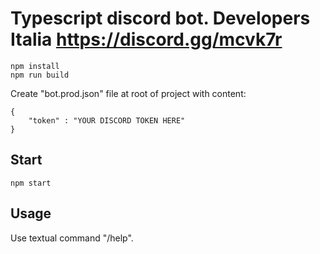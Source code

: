 # Typescript discord bot. Developers Italia https://discord.gg/mcvk7r
```
npm install
npm run build
```
Create "bot.prod.json" file at root of project with content:
```
{
    "token" : "YOUR DISCORD TOKEN HERE"
}
```

## Start
```
npm start
```

## Usage
Use textual command "/help".